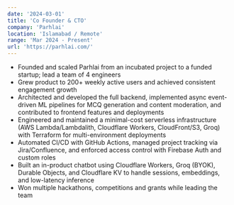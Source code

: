 ```yaml
---
date: '2024-03-01'
title: 'Co Founder & CTO'
company: 'Parhlai'
location: 'Islamabad / Remote'
range: 'Mar 2024 - Present'
url: 'https://parhlai.com/'
---
```


- Founded and scaled Parhlai from an incubated project to a funded startup; lead a team of 4 engineers
- Grew product to 200+ weekly active users and achieved consistent engagement growth
- Architected and developed the full backend, implemented async event-driven ML pipelines for MCQ generation and content moderation, and contributed to frontend features and deployments
- Engineered and maintained a minimal-cost serverless infrastructure (AWS Lambda/Lambdalith, Cloudflare Workers, CloudFront/S3, Groq) with Terraform for multi-environment deployments
- Automated CI/CD with GitHub Actions, managed project tracking via Jira/Confluence, and enforced access control with Firebase Auth and custom roles
- Built an in-product chatbot using Cloudflare Workers, Groq (BYOK), Durable Objects, and Cloudflare KV to handle sessions, embeddings, and low-latency inference
- Won multiple hackathons, competitions and grants while leading the team
